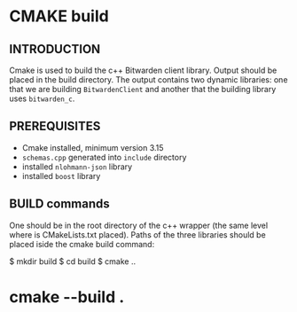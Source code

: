 # CMAKE build

## INTRODUCTION

Cmake is used to build the c++ Bitwarden client library. Output should be placed in the build directory. The output contains two dynamic libraries: one that we are building `BitwardenClient` and another that the building library uses `bitwarden_c`.

## PREREQUISITES

- Cmake installed, minimum version 3.15
- `schemas.cpp` generated into `include` directory
- installed `nlohmann-json` library
- installed `boost` library

## BUILD commands

One should be in the root directory of the c++ wrapper (the same level where is CMakeLists.txt placed). Paths of the three libraries should be placed iside the cmake build command:

$ mkdir build
$ cd build
$ cmake ..
# cmake --build .